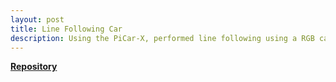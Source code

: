 ```yaml
---
layout: post
title: Line Following Car
description: Using the PiCar-X, performed line following using a RGB camera and 3-chanel grayscale sensor.
---
```




[**Repository**](https://github.com/goddardjer/RobotSystems)